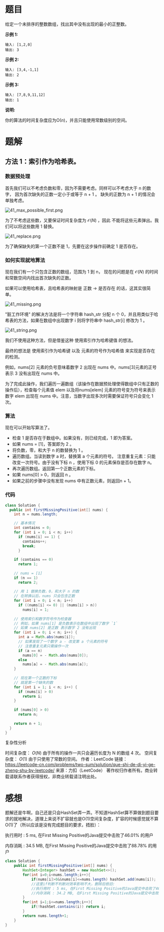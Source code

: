 # 题目

给定一个未排序的整数数组，找出其中没有出现的最小的正整数。

**示例 1:**

```
输入: [1,2,0]
输出: 3
```

**示例 2:**

```
输入: [3,4,-1,1]
输出: 2
```

**示例 3:**

```
输入: [7,8,9,11,12]
输出: 1
```

**说明:**

你的算法的时间复杂度应为O(*n*)，并且只能使用常数级别的空间。

# 题解

## 方法 1：索引作为哈希表。

### 数据预处理

首先我们可以不考虑负数和零，因为不需要考虑。同样可以不考虑大于 n 的数字， 因为首次缺失的正数一定小于或等于 n + 1 。 缺失的正数为 n + 1 的情况会单独考虑。

![41_max_possible_first.png](https://pic.leetcode-cn.com/541f836090b1863edacc21adc78cbf5e065f0abaddcd6cd2971088abe533e55f-41_max_possible_first.png)

为了不考虑这些数，又要保证时间复杂度为 $\mathcal{O}(N)$ ，因此 不能将这些元素弹出。我们可以将这些数用 1 替换。

![41_replace.png](https://pic.leetcode-cn.com/ddc763da71ed367aec26e1b353f7a8a5036cc0de742fb01d2b9afad403f4f8f5-41_replace.png)

为了确保缺失的第一个正数不是 1，先要在这步操作前确定 1 是否存在。

### 如何实现就地算法

现在我们有一个只包含正数的数组，范围为 1 到 n， 现在的问题是在 $\mathcal{O}(N)$ 的时间和常数空间内找出首次缺失的正数。

如果可以使用哈希表，且哈希表的映射是 正数 -> 是否存在 的话，这其实很简单。

![41_missing.png](https://pic.leetcode-cn.com/7bab1d62e176ae9b5e71fd30778354b1149175984debc4589562e6b9b612e26c-41_missing.png)

"脏工作环境" 的解决方法是将一个字符串 hash_str 分配 n 个 0，并且用类似于哈希表的方法，如果在数组中出现数字 i 则将字符串中 hash_str[i] 修改为 1 。

![41_string.png](https://pic.leetcode-cn.com/3ff23b0556f1662c3fb6ea57765434b34c05fec14adb8dca54717a0347c662ba-41_string.png)

我们不使用这种方法，但是借鉴这种 使用索引作为哈希键值 的想法。

最终的想法是 使用索引作为哈希键 以及 元素的符号作为哈希值 来实现是否存在的检测。

例如，nums[2] 元素的负号意味着数字 2 出现在 nums 中。nums[3]元素的正号表示 3 没有出现在 nums 中。

为了完成此操作，我们遍历一遍数组（该操作在数据预处理使得数组中只有正数的操作后），检查每个元素值 elem 以及将nums[elem] 元素的符号变为符号来表示数字 elem 出现在 nums 中。注意，当数字出现多次时需要保证符号只会变化 1 次。



### 算法

现在可以开始写算法了。

- 检查 1 是否存在于数组中。如果没有，则已经完成，1 即为答案。
- 如果 nums = [1]，答案即为 2 。
- 将负数，零，和大于 n 的数替换为 1 。
- 遍历数组。当读到数字 a 时，替换第 a 个元素的符号。 注意重复元素：只能改变一次符号。由于没有下标 n ，使用下标 0 的元素保存是否存在数字 n。
- 再次遍历数组。返回第一个正数元素的下标。
- 如果 nums[0] > 0，则返回 n 。
- 如果之前的步骤中没有发现 nums 中有正数元素，则返回n + 1。

### 代码

```java
class Solution {
  public int firstMissingPositive(int[] nums) {
    int n = nums.length;

    // 基本情况
    int contains = 0;
    for (int i = 0; i < n; i++)
      if (nums[i] == 1) {
        contains++;
        break;
      }
    
    if (contains == 0)
      return 1;
    
    // nums = [1]
    if (n == 1)
      return 2;
    
    // 用 1 替换负数，0，和大于 n 的数
    // 在转换以后，nums 只会包含正数
    for (int i = 0; i < n; i++)
      if ((nums[i] <= 0) || (nums[i] > n))
        nums[i] = 1;
    
    // 使用索引和数字符号作为检查器
    // 例如，如果 nums[1] 是负数表示在数组中出现了数字 `1`
    // 如果 nums[2] 是正数 表示数字 2 没有出现
    for (int i = 0; i < n; i++) {
      int a = Math.abs(nums[i]);
      // 如果发现了一个数字 a - 改变第 a 个元素的符号
      // 注意重复元素只需操作一次
      if (a == n)
        nums[0] = - Math.abs(nums[0]);
      else
        nums[a] = - Math.abs(nums[a]);
    }
    
    // 现在第一个正数的下标
    // 就是第一个缺失的数
    for (int i = 1; i < n; i++) {
      if (nums[i] > 0)
        return i;
    }
    
    if (nums[0] > 0)
      return n;
    
    return n + 1;
  }
}

```


复杂性分析

时间复杂度： $O(N)$ 由于所有的操作一共只会遍历长度为 N 的数组 4 次。
空间复杂度： $O(1)$ 由于只使用了常数的空间。
作者：LeetCode
链接：https://leetcode-cn.com/problems/two-sum/solution/que-shi-de-di-yi-ge-zheng-shu-by-leetcode/
来源：力扣（LeetCode）
著作权归作者所有。商业转载请联系作者获得授权，非商业转载请注明出处。

# 感想

题解还是牛啊，自己还是只会HashSet弄一弄。不知道HashSet算不算做到题目要求的就地解决，道理上来说不扩容就也是O(1)空间复杂度，扩容的时候感觉就不算O(1)了（所以应该是没有完成题目的要求，捂脸）：

执行用时 : 5 ms, 在First Missing Positive的Java提交中击败了46.01% 的用户

内存消耗 : 34.5 MB, 在First Missing Positive的Java提交中击败了88.78% 的用户

```java
class Solution {
    public int firstMissingPositive(int[] nums) {
        HashSet<Integer> hashSet = new HashSet<>();
        for(int i=0;i<nums.length;i++){
            if(nums[i]>0&&nums[i]<=nums.length) hashSet.add(nums[i]);
            //这里if判断不判断对效率影响不大，删除后依旧:
            //执行用时 : 5 ms, 在First Missing Positive的Java提交中击败了46.01% 的用户
            //内存消耗 : 34.2 MB, 在First Missing Positive的Java提交中击败了92.88% 的用户
        }
        for(int i=1;i<=nums.length;i++){
            if(!hashSet.contains(i)) return i;
        }
        return nums.length+1;
    }
}
```

